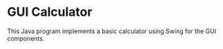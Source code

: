 # GUI Calculator

This Java program implements a basic calculator using Swing for the GUI components.